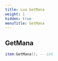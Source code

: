 ```yaml
---
title: Lua GetMana
weight: 1
hidden: true
menuTitle: GetMana
---
```

## GetMana
```lua
item:GetMana(); -- int
```